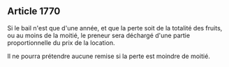 Article 1770
----
Si le bail n'est que d'une année, et que la perte soit de la totalité des
fruits, ou au moins de la moitié, le preneur sera déchargé d'une partie
proportionnelle du prix de la location.

Il ne pourra prétendre aucune remise si la perte est moindre de moitié.
